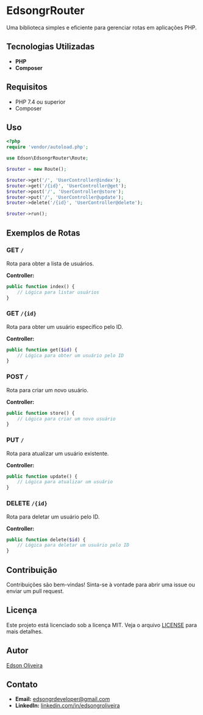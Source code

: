 # EdsongrRouter

Uma biblioteca simples e eficiente para gerenciar rotas em aplicações PHP.

## Tecnologias Utilizadas

- **PHP**
- **Composer**

## Requisitos

- PHP 7.4 ou superior
- Composer


## Uso

```php
<?php
require 'vendor/autoload.php';

use Edson\EdsongrRouter\Route;

$router = new Route();

$router->get('/', 'UserController@index');
$router->get('/{id}', 'UserController@get');
$router->post('/', 'UserController@store'); 
$router->put('/', 'UserController@update');
$router->delete('/{id}', 'UserController@delete');

$router->run();
```

## Exemplos de Rotas

### GET `/`

Rota para obter a lista de usuários.

**Controller:**
```php
public function index() {
    // Lógica para listar usuários
}
```

### GET `/{id}`

Rota para obter um usuário específico pelo ID.

**Controller:**
```php
public function get($id) {
    // Lógica para obter um usuário pelo ID
}
```

### POST `/`

Rota para criar um novo usuário.

**Controller:**
```php
public function store() {
    // Lógica para criar um novo usuário
}
```

### PUT `/`

Rota para atualizar um usuário existente.

**Controller:**
```php
public function update() {
    // Lógica para atualizar um usuário
}
```

### DELETE `/{id}`

Rota para deletar um usuário pelo ID.

**Controller:**
```php
public function delete($id) {
    // Lógica para deletar um usuário pelo ID
}
```

## Contribuição

Contribuições são bem-vindas! Sinta-se à vontade para abrir uma issue ou enviar um pull request.

## Licença

Este projeto está licenciado sob a licença MIT. Veja o arquivo [LICENSE](LICENSE) para mais detalhes.

## Autor

[Edson Oliveira](https://github.com/Edsongr)

## Contato

- **Email:** edsongrdeveloper@gmail.com
- **LinkedIn:** [linkedin.com/in/edsongroliveira](https://www.linkedin.com/in/edsongroliveira/)
